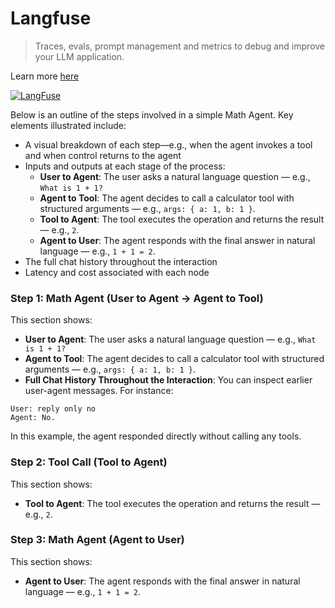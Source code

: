 # Langfuse

> Traces, evals, prompt management and metrics to debug and improve your LLM application.

Learn more [here](https://langfuse.com/)

[![LangFuse](https://img.shields.io/github/stars/langfuse/langfuse?logo=langfuse&label=LangFuse)](https://github.com/langfuse/langfuse)

Below is an outline of the steps involved in a simple Math Agent. Key elements illustrated include:

- A visual breakdown of each step—e.g., when the agent invokes a tool and when control returns to the agent
- Inputs and outputs at each stage of the process:
  - **User to Agent**: The user asks a natural language question — e.g., `What is 1 + 1?`
  - **Agent to Tool**: The agent decides to call a calculator tool with structured arguments — e.g., `args: { a: 1, b: 1 }`.
  - **Tool to Agent**: The tool executes the operation and returns the result — e.g., `2`.
  - **Agent to User**: The agent responds with the final answer in natural language — e.g., `1 + 1 = 2`.
- The full chat history throughout the interaction
- Latency and cost associated with each node

### Step 1: Math Agent (User to Agent → Agent to Tool)

This section shows:

- **User to Agent**: The user asks a natural language question — e.g., `What is 1 + 1?`
- **Agent to Tool**: The agent decides to call a calculator tool with structured arguments — e.g., `args: { a: 1, b: 1 }`.
- **Full Chat History Throughout the Interaction**: You can inspect earlier user-agent messages. For instance:

```text
User: reply only no
Agent: No.
```

In this example, the agent responded directly without calling any tools.

### Step 2: Tool Call (Tool to Agent)

This section shows:

  - **Tool to Agent**: The tool executes the operation and returns the result — e.g., `2`.

### Step 3: Math Agent (Agent to User)

This section shows:

  - **Agent to User**: The agent responds with the final answer in natural language — e.g., `1 + 1 = 2`.
